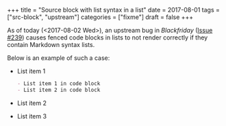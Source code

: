 +++
title = "Source block with list syntax in a list"
date = 2017-08-01
tags = ["src-block", "upstream"]
categories = ["fixme"]
draft = false
+++

As of today (<span class="timestamp-wrapper"><span class="timestamp">&lt;2017-08-02 Wed&gt;</span></span>), an upstream bug in _Blackfriday_
([Issue #239](https://github.com/russross/blackfriday/issues/239)) causes fenced code blocks in lists to not render
correctly if they contain Markdown syntax lists.

Below is an example of such a case:

-   List item 1

    ```md
    - List item 1 in code block
    - List item 2 in code block
    ```
-   List item 2
-   List item 3
